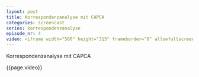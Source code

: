 ```yaml
---
layout: post
title: Korrespondenzanalyse mit CAPCA
categories: screencast
series: korrespondenzanalyse
episode_nr: 4
video: <iframe width="560" height="315" frameborder="0" allowfullscreen="" src="http://www.youtube.com/embed/lwAe4AwAa3Q"></iframe>
---
```


Korrespondenzanalyse mit CAPCA
<!--more-->
{{page.video}}
